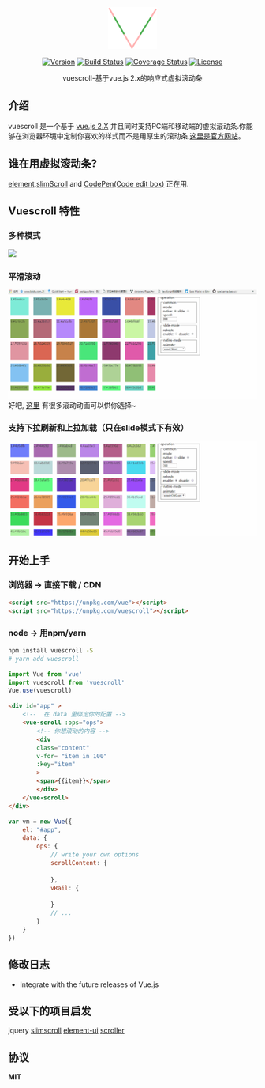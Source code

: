
<p align="center"><a href="https://wangyi7099.github.io/vuescrollDemo/" target="_blank" rel="noopener noreferrer"><img width="100" src="https://github.com/wangyi7099/pictureCdn/blob/master/allPic/others/logo.png?raw=true" alt="vuescroll logo"></a></p>
<p align="center">
    <a href="https://www.npmjs.com/package/vuescroll"><img src="https://img.shields.io/npm/v/vuescroll.svg" alt="Version"></a>
               <a href="https://circleci.com/gh/wangyi7099/vuescroll/tree/dev"><img src="https://img.shields.io/circleci/project/wangyi7099/vuescroll/dev.svg" alt="Build Status"></a>
  <a href="https://codecov.io/github/wangyi7099/vuescroll?branch=dev"><img src="https://img.shields.io/codecov/c/github/wangyi7099/vuescroll/dev.svg" alt="Coverage Status"></a>
           <a href="https://www.npmjs.com/package/vuescroll"><img src="https://img.shields.io/npm/l/vuescroll.svg" alt="License"></a>
</p>
<p align="center">vuescroll-基于vue.js 2.x的响应式虚拟滚动条</p>

## 介绍

 vuescroll 是一个基于 [vue.js 2.X](https://github.com/vuejs/vue) 并且同时支持PC端和移动端的虚拟滚动条.你能够在浏览器环境中定制你喜欢的样式而不是用原生的滚动条.[这里是官方网站](https://wangyi7099.github.io/VuescrollDocs)。

 
 ## 谁在用虚拟滚动条?
 [element](http://element-cn.eleme.io/#/zh-CN/component/installation),[slimScroll](https://github.com/rochal/jQuery-slimScroll) and [CodePen(Code edit box)](https://codepen.io/wangyi7099/) 正在用. 

## Vuescroll 特性

### 多种模式
![](https://github.com/wangyi7099/pictureCdn/blob/master/allPic/vuescroll/vuescroll-mode.gif?raw=true)
### 平滑滚动
![](https://github.com/wangyi7099/pictureCdn/blob/master/allPic/vuescroll/vuescroll-smooth.gif?raw=true)
好吧, [这里](https://github.com/wangyi7099/vuescroll/blob/5f81713b5a741684cdaded0e647390d61a14fa46/src/util/index.js#L182) 有很多滚动动画可以供你选择~

### 支持下拉刷新和上拉加载（只在slide模式下有效）
![](https://github.com/wangyi7099/pictureCdn/blob/master/allPic/vuescroll/vuescroll-pull-refresh.gif?raw=true)

## 开始上手
### 浏览器 -> 直接下载 / CDN
```html
<script src="https://unpkg.com/vue"></script>
<script src="https://unpkg.com/vuescroll"></script>
```
### node -> 用npm/yarn
```bash
npm install vuescroll -S
# yarn add vuescroll
```
```javascript
import Vue from 'vue'
import vuescroll from 'vuescroll'
Vue.use(vuescroll)
```
```html
<div id="app" >
    <!--  在 data 里绑定你的配置 -->
    <vue-scroll :ops="ops">
        <!-- 你想滚动的内容 -->
        <div 
        class="content"
        v-for= "item in 100"
        :key="item"
        >
        <span>{{item}}</span>
        </div>
    </vue-scroll>
</div>
```
```javascript
var vm = new Vue({
    el: "#app",
    data: {
        ops: {
            // write your own options
            scrollContent: {

            },
            vRail: {
                
            }
            // ...
        }
    }
})
```
## 修改日志

* Integrate with the future releases of Vue.js

## 受以下的项目启发

jquery [slimscroll](https://github.com/rochal/jQuery-slimScroll)    [element-ui](https://github.com/ElemeFE/element/tree/dev/packages/scrollbar/src) [scroller](https://github.com/pbakaus/scroller)

## 协议

**MIT** 
